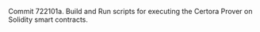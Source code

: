 Commit 722101a.                    Build and Run scripts for executing the Certora Prover on Solidity smart contracts.